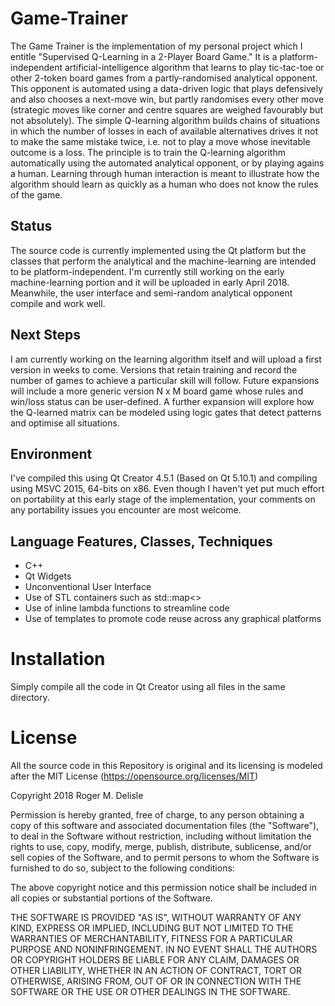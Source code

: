 # Game-Trainer

The Game Trainer is the implementation of my personal project which I entitle "Supervised Q-Learning in a 2-Player Board Game." It is a platform-independent artificial-intelligence algorithm that learns to play tic-tac-toe or other 2-token board games from a partly-randomised analytical opponent. This opponent is automated using a data-driven logic that plays defensively and also chooses a next-move win, but partly randomises every other move (strategic moves like corner and centre squares are weighed favourably but not absolutely). The simple Q-learning algorithm builds chains of situations in which the number of losses in each of available alternatives drives it not to make the same mistake twice, i.e. not to play a move whose inevitable outcome is a loss. The principle is to train the Q-learning algorithm automatically using the automated analytical opponent, or by playing agains a human. Learning through human interaction is meant to illustrate how the algorithm should learn as quickly as a human who does not know the rules of the game. 

## Status
The source code is currently implemented using the Qt platform but the classes that perform the analytical and the machine-learning are intended to be platform-independent. I'm currently still working on the early machine-learning portion and it will be uploaded in early April 2018. Meanwhile, the user interface and semi-random analytical opponent compile and work well.

## Next Steps
I am currently working on the learning algorithm itself and will upload a first version in weeks to come. Versions that retain training and record the number of games to achieve a particular skill will follow.  Future expansions will include a more generic version N x M board game whose rules and win/loss status can be user-defined. A further expansion will explore how the Q-learned matrix can be modeled using logic gates that detect patterns and optimise all situations.

## Environment
I've compiled this using Qt Creator 4.5.1 (Based on Qt 5.10.1) and compiling using MSVC 2015, 64-bits on x86. Even though I haven't yet put much effort on portability at this early stage of the implementation, your comments on any portability issues you encounter are most welcome.

## Language Features, Classes, Techniques

- C++
- Qt Widgets
- Unconventional User Interface
- Use of STL containers such as std::map<>
- Use of inline lambda functions to streamline code
- Use of templates to promote code reuse across any graphical platforms

# Installation
 Simply compile all the code in Qt Creator using all files in the same directory.

# License
All the source code in this Repository is original and its licensing is modeled after the MIT License (https://opensource.org/licenses/MIT) 

Copyright 2018 Roger M. Delisle

Permission is hereby granted, free of charge, to any person obtaining a copy of this software and associated documentation files (the "Software"), to deal in the Software without restriction, including without limitation the rights to use, copy, modify, merge, publish, distribute, sublicense, and/or sell copies of the Software, and to permit persons to whom the Software is furnished to do so, subject to the following conditions:

The above copyright notice and this permission notice shall be included in all copies or substantial portions of the Software.

THE SOFTWARE IS PROVIDED "AS IS", WITHOUT WARRANTY OF ANY KIND, EXPRESS OR IMPLIED, INCLUDING BUT NOT LIMITED TO THE WARRANTIES OF MERCHANTABILITY, FITNESS FOR A PARTICULAR PURPOSE AND NONINFRINGEMENT. IN NO EVENT SHALL THE AUTHORS OR COPYRIGHT HOLDERS BE LIABLE FOR ANY CLAIM, DAMAGES OR OTHER LIABILITY, WHETHER IN AN ACTION OF CONTRACT, TORT OR OTHERWISE, ARISING FROM, OUT OF OR IN CONNECTION WITH THE SOFTWARE OR THE USE OR OTHER DEALINGS IN THE SOFTWARE.
